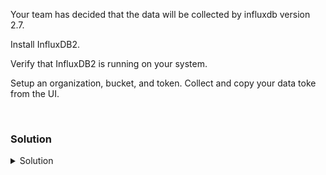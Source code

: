 Your team has decided that the data will be collected by influxdb version 2.7. 

Install InfluxDB2.

Verify that InfluxDB2 is running on your system.

Setup an organization, bucket, and token. Collect and copy your data toke from the UI.

<br>

### Solution
<details>
<summary>Solution</summary>
Install the InfluxDB2 repository.

```plain
wget -q https://repos.influxdata.com/influxdata-archive_compat.key
echo '393e8779c89ac8d958f81f942f9ad7fb82a25e133faddaf92e15b16e6ac9ce4c influxdata-archive_compat.key' | sha256sum -c && cat influxdata-archive_compat.key | gpg --dearmor | tee /etc/apt/trusted.gpg.d/influxdata-archive_compat.gpg > /dev/null
echo 'deb [signed-by=/etc/apt/trusted.gpg.d/influxdata-archive_compat.gpg] https://repos.influxdata.com/debian stable main' | tee /etc/apt/sources.list.d/influxdata.list
```{{exec}}

Install InfluxDB2

```plain
apt-get update && apt-get -y install influxdb2
```{{exec}}

Start InfluxDB2

```plain
systemctl start influxdb      

```{{exec}}

Verify InfluxDB2 is listening on the correct port.

```plain
ss -ntulp | grep 8086
lsof -i :8086
```{{exec}}

Connect to InfluxDB, set up your organization, bucket, and token. Copy those pieces of information out to a notepad, you will need them shortly.

{{TRAFFIC_HOST1_8086}}

Once this is complete you have completed this section of the lab.

</details>